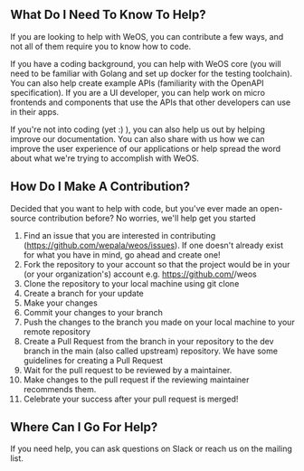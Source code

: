 ## What Do I Need To Know To Help?

If you are looking to help with WeOS, you can contribute a few ways, and not all of them require you to know how to code.

If you have a coding background, you can help with WeOS core (you will need to be familiar with Golang and set up docker for the testing toolchain). You can also help create example APIs (familiarity with the OpenAPI specification). If you are a UI developer, you can help work on micro frontends and components that use the APIs that other developers can use in their apps.

If you're not into coding (yet :) ), you can also help us out by helping improve our documentation. You can also share with us how we can improve the user experience of our applications or help spread the word about what we're trying to accomplish with WeOS.

## How Do I Make A Contribution?

Decided that you want to help with code, but you've ever made an open-source contribution before? No worries, we'll help get you started
1. Find an issue that you are interested in contributing (https://github.com/wepala/weos/issues). If one doesn't already exist for what you have in mind, go ahead and create one!
2. Fork the repository to your account so that the project would be in your (or your organization's) account e.g. https://github.com/<your-account>/weos
3. Clone the repository to your local machine using git clone
4. Create a branch for your update
5. Make your changes
6. Commit your changes to your branch
7. Push the changes to the branch you made on your local machine to your remote repository
8. Create a Pull Request from the branch in your repository to the dev branch in the main (also called upstream) repository. We have some guidelines for creating a Pull Request
9. Wait for the pull request to be reviewed by a maintainer.
10. Make changes to the pull request if the reviewing maintainer recommends them.
11. Celebrate your success after your pull request is merged!

## Where Can I Go For Help?

If you need help, you can ask questions on Slack or reach us on the mailing list. 



 